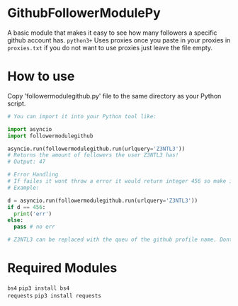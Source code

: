 # GithubFollowerModulePy
A basic module that makes it easy to see how many followers a specific github account has. ```python3+```
Uses proxies once you paste in your proxies in ```proxies.txt``` if you do not want to use proxies just leave the file empty.

# How to use
Copy 'followermodulegithub.py' file to the same directory as your Python script.
```python
# You can import it into your Python tool like:

import asyncio
import followermodulegithub

asyncio.run(followermodulegithub.run(urlquery='Z3NTL3'))
# Returns the amount of followers the user Z3NTL3 has!
# Output: 47

# Error Handling
# If failes it wont throw a error it would return integer 456 so make if statements to catch error for int 456
# Example:

d = asyncio.run(followermodulegithub.run(urlquery='Z3NTL3'))
if d == 456:
  print('err')
else:
  pass # no err

# Z3NTL3 can be replaced with the queu of the github profile name. Dont parse https://github.com/Z3NTL3 only the github profile name 
```
# Required Modules
``bs4`` ```pip3 install bs4```<br>
``requests`` ```pip3 install requests```<br>
